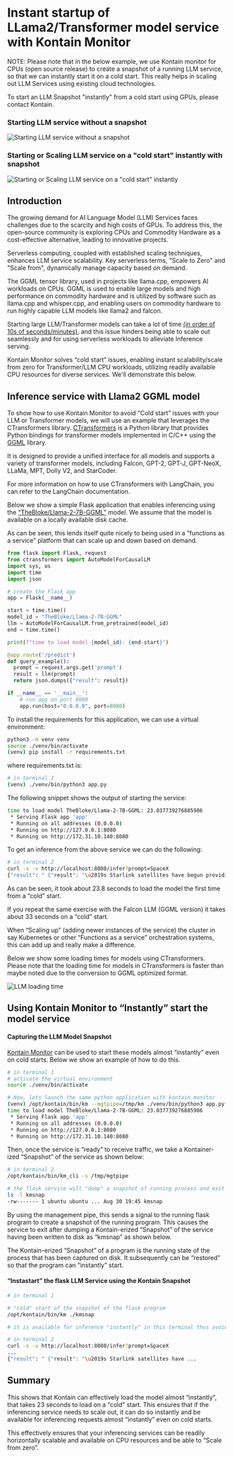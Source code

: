 # Instant startup of LLama2/Transformer model service with Kontain Monitor
NOTE: Please note that in the below example, we use Kontain monitor for CPUs (open source release) to create a snapshot of a running LLM service, so that we can instantly start it on a cold start.  This really helps in scaling out LLM Services using existing cloud technologies.

To start an LLM Snapshot "instantly" from a cold start using GPUs, please contact Kontain.

### Starting LLM service without a snapshot
![Starting LLM service without a snapshot](starting-without-snap.gif)

### Starting or Scaling LLM service on a "cold start" instantly with snapshot
![Starting or Scaling LLM service on a "cold start" instantly](starting-with-snap.gif)

## Introduction
The growing demand for AI Language Model (LLM) Services faces challenges due to the scarcity and high costs of GPUs. To address this, the open-source community is exploring CPUs and Commodity Hardware as a cost-effective alternative, leading to innovative projects.

Serverless computing, coupled with established scaling techniques, enhances LLM service scalability. Key serverless terms, "Scale to Zero" and "Scale from", dynamically manage capacity based on demand.

The GGML tensor library, used in projects like llama.cpp, empowers AI workloads on CPUs.  GGML is used to enable large models and high performance on commodity hardware and is utilized by software such as llama.cpp and whisper.cpp, and enabling users on commodity hardware to run highly capable LLM models like llama2 and falcon.

Starting large LLM/Transformer models can take a lot of time [(in order of 10s of seconds/minutes)](https://discuss.huggingface.co/t/why-the-model-loading-of-llama2-is-so-slow/47927), and this issue hinders being able to scale out seamlessly and for using serverless workloads to alleviate Inference serving.

Kontain Monitor solves “cold start” issues, enabling instant scalability/scale from zero for Transformer/LLM CPU workloads, utilizing readily available CPU resources for diverse services. We'll demonstrate this below.

## Inference service with Llama2 GGML model
To show how to use Kontain Monitor to avoid “Cold start” issues with your LLM or Transformer models, we will use an example that leverages the CTransformers library.  [CTransformers](https://github.com/marella/ctransformers) is a Python library that provides Python bindings for transformer models implemented in C/C++ using the [GGML](https://github.com/ggerganov/ggml) library.

It is designed to provide a unified interface for all models and supports a variety of transformer models, including Falcon, GPT-2, GPT-J, GPT-NeoX, LLaMa, MPT, Dolly V2, and StarCoder.

For more information on how to use CTransformers with LangChain, you can refer to the LangChain documentation.

Below we show a simple Flask application that enables inferencing using the [“TheBloke/Llama-2-7B-GGML”](https://huggingface.co/TheBloke/Llama-2-7B-GGML) model.  We assume that the model is available on a locally available disk cache.

As can be seen, this lends itself quite nicely to being used in a “functions as a service” platform that can scale up and down based on demand.

```python
from flask import Flask, request
from ctransformers import AutoModelForCausalLM
import sys, os
import time
import json

# create the Flask app
app = Flask(__name__)

start = time.time()
model_id = "TheBloke/Llama-2-7B-GGML"
llm = AutoModelForCausalLM.from_pretrained(model_id)
end = time.time()

print(f"time to load model {model_id}: {end-start}")

@app.route('/predict')
def query_example():
  prompt = request.args.get('prompt')
  result = llm(prompt)
  return json.dumps({"result": result})

if __name__ == '__main__':
    # run app on port 8080
    app.run(host="0.0.0.0", port=8080)
```

To install the requirements for this application, we can use a virtual environment:

```bash
python3 -m venv venv
source ./venv/bin/activate
(venv) pip install -r requirements.txt
```

where requirements.txt is:

```bash
# in terminal 1
(venv) ./venv/bin/python3 app.py
```

The following snippet shows the output of starting the service:

```bash
time to load model TheBloke/Llama-2-7B-GGML: 23.037739276885986
 * Serving Flask app 'app'
 * Running on all addresses (0.0.0.0)
 * Running on http://127.0.0.1:8080
 * Running on http://172.31.10.140:8080
```

To get an inference from the above service we can do the following:

```bash
# in terminal 2
curl -s -v http://localhost:8080/infer?prompt=SpaceX
{"result": " {"result": "\u2019s Starlink satellites have begun providing high-speed...
```

As can be seen, it took about 23.8 seconds to load the model the first time from a “cold” start.

If you repeat the same exercise with the Falcon LLM (GGML version) it takes about 33 seconds on a “cold” start.

When “Scaling up” (adding newer instances of the service) the cluster in say Kubernetes or other “Functions as a service” orchestration systems, this can add up and really make a difference.

Below we show some loading times for models using CTransformers.  Please note that the loading time for models in CTransformers is faster than maybe noted due to the conversion to GGML optimized format.

![LLM loading time](llm-snapshot-loading-chart.jpg)


## Using Kontain Monitor to “Instantly” start the model service

#### Capturing the LLM Model Snapshot

[Kontain Monitor](https://github.com/kontainapp/km) can be used to start these models almost “instantly” even on cold starts.  Below we show an example of how to do this.

```bash
# in terminal 1
# activate the virtual environment
source ./venv/bin/activate

# Now, lets launch the same python application with kontain monitor
(venv) /opt/kontain/bin/km --mgtpipe=/tmp/km ./venv/bin/python3 app.py
time to load model TheBloke/Llama-2-7B-GGML: 23.037739276885986
 * Serving Flask app 'app'
 * Running on all addresses (0.0.0.0)
 * Running on http://127.0.0.1:8080
 * Running on http://172.31.10.140:8080
```

Then, once the service is “ready” to receive traffic, we take a Kontainer-ized “Snapshot” of the service as shown below:

```bash
# in terminal 2
/opt/kontain/bin/km_cli -s /tmp/mgtpipe

# the flask service will "dump" a snapshot of running process and exit
ls -l kmsnap
-rw------- 1 ubuntu ubuntu ... Aug 30 19:45 kmsnap
```

By using the management pipe, this sends a signal to the running flask program to create a snapshot of the running program.  This causes the service to exit after dumping a Kontain-erized “Snapshot” of the service having been written to disk as “kmsnap” as shown below.

The Kontain-erized “Snapshot” of a program is the running state of the process that has been captured on disk. It subsequently can be “restored” so that the program can “instantly” start.

#### “Instastart” the flask LLM Service using the Kontain Snapshot

```bash
# in terminal 1

# "cold" start of the snapshot of the flask program
/opt/kontain/bin/km ./kmsnap

# it is available for inference "instantly" in this terminal thus avoiding the 23 or 33 second startup cost
```

```bash
# in terminal 2
curl -s -v http://localhost:8080/infer?prompt=SpaceX
...
{"result": " {"result": "\u2019s Starlink satellites have ...
```

## Summary
This shows that Kontain can effectively load the model almost “instantly”, that takes 23 seconds to load on a “cold” start.  This ensures that if the inferencing service needs to scale out, it can do so instantly and be available for inferencing requests almost “instantly” even on cold starts.

This effectively ensures that your inferencing services can be readily horizontally scalable and available on CPU resources and be able to “Scale from zero”.

